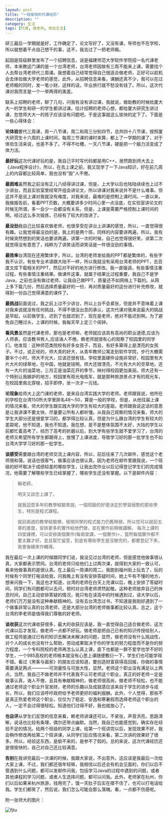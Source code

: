 ```yaml
---
layout: post
title: "一段愉快的代课经历"
description: ""
category: 生活
tags: [代课, 做老师, 体验生活]
---
```


研三最后一学期就是好，工作确定了，论文写好了，又没有课，导师也不在学校，所以就想着干点自己想干的事，这不，我去过了一把老师瘾。

起因是班级群里发布了一个招聘信息，说是福建师范大学软件学院招一名代课老师，本来教这门课的是一个台湾老师，台湾老师因故有三周不能来上课，需要找个人去帮台湾老师代三周课。我想着自己经常觉得自己很适合做老师，正好可以趁机会去体验做大学老师的感觉，此外，从招聘信息来看，课酬还真不少，我可以在过老师瘾的同时，发一笔小财，这样的话，毕业旅行就不愁没有钱了。所以，这次代课对我而言是一个一举两得的美差。

联系上招聘的老师，聊了几句，问我有没有讲过课，我就说，做助教的时候给厦大大一的学生和研一的学生都讲过课。估计招聘的老师心想，都给厦大研究生讲过课，忽悠师大大一的孩子应该没有问题吧。于是这事就这么愉快的定下了。下面是一些心得体会：

**论体验**要代三周课，周一八节课，周二和周三分别四节，总共四十八节课，按照厦大研究生十六周的上课时间，每周三节课的课时来算，都上了一学期的课了，对于体验生活来说，也差不多了。不得不吐槽，一天八节课，硬是把一个脑力活变成了体力活。

**最好玩**这次代课好玩的是，我自己平时写代码都是用C++，居然跑到师大去上《Java程序设计》，所以，在去上课之前，我又现学了一下Java知识，好在前几周上的内容都比较简单，我也没有"毁"人不倦。

**最困难**虽然我之前没有正儿八经得讲过课，但是，上大学以后也陆陆续续也上过不少讲台，而且实验室里经常开组会讲论文，所以讲课对我来说并不是什么难事。但这并不是说上课对我就没有难度，对我来说，最难的是控制上课时间。一直以来，我做报告前，看着PPT页数，大概要讲多少时间心里一点没底，在实验室讲论文的时候无所谓，多一会少一会都没有关系，但是，上课是需要严格控制上课时间的啊。经过这么多次锻炼，已经有了较大的改进了。

**最没劲**我自己比较喜欢做老师，也很享受在讲台上讲课的感觉，所以，一直觉得很有趣。让我觉得最没劲的是，我上的是两个班，同样的内容要讲两遍，所以，我有时候突然想到的笑话也要讲两遍，讲第一次的时候，自己也觉得很好笑，讲第二次就觉得没有意思了，纯粹为了讲笑话而讲笑话是一件很没劲的事情。

**最效率**台湾现在还用繁体字，所以，台湾的老师发给我的PPT都是繁体的，有些字我不认识，有些专业术语跟大陆不一样，所以我就没有采用台湾老师的PPT，去百度文库下载相关的PPT，然后对不好的地方进行修改。我一直强调，有些事情注重过程，有些事情注重结果。做课件这事，就属于结果比过程重要，我自己不是学Java，之前也没有做过老师，让我自己做PPT，质量还不如网络上下载的。从网上多下载几份，然后选择质量最好的一份，再对质量最好的这份进行补充修改，就得到一份自己觉得满意的课件了。

**最挑战**前面说过，我之前上过不少讲台，所以上台不会紧张，但是并不意味着上课对我来说就没有任何挑战，不得不很没出息的承认，这次代课对我来说最大的挑战是早起，以前做学生，迟到了也就迟到了，现在是老师，绝对不能迟到啊。为了避免自己睡过头，上课的时候，我每天早上定三个闹钟。

**看风景**虽然是代课老师，那也是老师嘛，老师就应该具有高尚的职业道德,应该为人师表，应该教书育人,应该诲人不倦。赖老师就很有心的观察了校园里的同学们，他发现：这种师范类院校有好多女孩子，而且，有好多算得上是漂亮的女孩子。不过，说正经的，师大真的好大，从青年教师公寓走到软件学院，步行大概需要半个小时。师大不光大，应该还很有钱，学校里面硬件设施非常好，校园里有大片大片的绿草地，在中国，地就是钱啊。师大还很漂亮，不光有大片的空草地，还有一大片的油菜地，三月正是油菜花开的季节，映衬得校园更加美丽。师大还有一个特别让我嫉妒的地方，校园里有观光电瓶车，就是那种旅游景点才有的观光车，在校园里南北穿梭，招手即停，坐一次才一元钱。

**论现象**给师大上这门课的老师，是来自台湾实践大学的老师。老师跟我说，他所在的学校在台湾150所大学里排名48～50，算是一般的学校，但是，从他往届上课的情况来看，师大的学生跟实践大学的学生有较大的差距。老师跟我说这话的意思是让我讲课不要太快，尽量要让所有人都听懂。从我自己观察的情况来看，师大的学生大部分还是很爱学习的，都学得比较认真，但是为什么跟台湾的学生有较大的差距呢，他不知道，我也不知道。我在想，是不是整体氛围不太好，大陆的学生以前都忙着高考了，经历了高考的折磨以后，到大学有些学生就不爱学习了，台湾的老师又希望所有学生都跟得上，放慢了上课进度，导致学习好的那一批学生也不如台湾大学学习好的那一批学生。

**谈感受**需要跟台湾的老师交流上课内容，所以，前后往来了几次邮件，感觉这个老师很和蔼，说话也很客气，做事应该也很认真，因为老师在邮件里跟我说，一个班级的好坏取决于成绩较差的哪些学生，让我出完作业以后记得登记学生们的完成情况，他需要了解哪些学生已经掌握了，哪些学生还没有掌握。以下是邮件内容：

>賴老師，
>
>明天又該您上課了。
>
>就我這麼多年的教學經驗來說，一個班級的好壞決定於學習弱勢的那些學生，特別是程式課程。
>
>就前兩週的教學經驗裡，發現同學的程式能力仍舊稍弱，所以您可以就前五章的進度，安排更多的實作給他們做，並在實作前稍做講解。
>每次上課的四堂課裡，可以安排兩個實作(每兩堂課，一個實作)>，當然每個實作都不要太難才好。並且幫忙留意，到底有哪些學生是沒做完的，都要登記下來，我會後續來作輔導。

我在最后一次上课的时候跟同学们说，我没见过台湾的老师，但是感觉他做事很认真，大家都表示赞同。台湾的老师只给他们上过两次课，就得到大家的一致认可，看来他做事真的是很认真。在上最后一周课的周二，我跑到福州街上玩去了，玩的时候有个同学打电话给我，问我晚上有没有安排答疑时间，她上午有不懂的地方，想来问我一下，我这也才知道，台湾的老师在白天上完课以后，晚上安排了答疑时间，同学们有问题都可以去问，顿时对台湾老师肃然起敬。这种老师放弃自己的休息时间，自己主动安排答疑的情况，我只有在读高中的时候遇到过，读大学以后，老师们万万是没有这种奉献精神的。没有去台湾念过书，不知道是我刚好遇到了一个做事非常认真的台湾老师，还是大部分台湾的老师做事都比较认真。总之，这个台湾的李老师是值得我们尊敬的好老师。

**谈收获**这次代课收获很多，最大的收获应该是，我一直觉得自己适合做老师，这次代课以后才发现，做老师一点都不好玩。做老师是把自己已有的知识传授给别人，做工程师是通过已有的知识去解决未解决的问题，显然，做老师没有什么挑战性，对个人的成长也没有什么帮助，劳动成果取决于你的学生的努力程度而不是你的努力程度，一个专科院校的老师再怎么认真上课，底下也都是一群不爱学也学不好的学生，一个985高校的老师根本就没有心思上课随便敷衍一下，学生们也可能学得不错。看过《黑客与画家》的朋友应该知道，要创造财富获得高回报，你做的事情需要满足两点————可测量性与可放大性，显然，老师这个职业没有满足以上两点。当然，我自己不做老师并不代表我不认可老师这个职业，真正的好老师一定是做事认真，诲人不倦，且具有奉献精神的，做老师很高尚，做老师不轻松，也不能通过老师这个职业升官发财，老师的乐趣以及成就感应该来自于学生的进步与成长，所以，我们应该呼吁政府给予老师更好的福利报酬。此外，个人觉得，那些不是真正热爱老师这个职业，仅仅为了稳定、安逸和寒暑假而选择老师这个职业的人，一定不会过得很轻松。知道他们过得不好，我也就放心了。


**也自评**从学生们反馈的信息来看，赖老师讲课还可以，不紧张，声音洪亮，思路清晰，说话也比较有条理，偶尔还带点幽默。当然，我自己也能感觉到，确实存在经验不足的情况。给两个班级的同学上课，给第一个班讲完以后，发现效果不好，我会稍作修改再给第二个班讲课，从同学们反应情况来看，第二次讲的效果好了很多。所以，经验这东西，是偷不来的，是参不了假的。总的来说，这次代课经历还是很愉快的，自己对自己还比较满意。

**告别**在我讲完最后一次课的时候，我跟大家说，不出意外，这应该是我最后一次给大家上课，不过，我们都还很年轻嘛，我相信以后还会有机会见面的，你们以后不管遇到什么问题，都可以发邮件问我，包括学习Java的过程中遇到的问题，或者其他课程的学习问题，或者人生选择问题，都可以问我。此外，老师家在杭州，你们以后如果来杭州旅游，钱用完了，饿一天肚子后实在撑不住了，也可以打电话给我。学生们都笑了，然后说，我们怎么可能会那么落魄。看，一点都不伤感呢。

附一张师大的图片：

![fjtu](/cn/image/fjtu.jpg)
